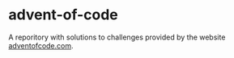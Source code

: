 # advent-of-code

A reporitory with solutions to challenges provided by the website [adventofcode.com](https://adventofcode.com/).
